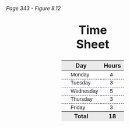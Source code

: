 
<!DOCTYPE html>
<html lang="en">
<head>
<title>Fun With Tables</title>
<meta charset="utf-8">

<style>
table	{margin: auto;
	width: 200px;}

thead	{background-color: #eaeaea;}

tbody	{font-family: Arial, sans-serif;
	 font-size: .90em;}

tbody td {border-bottom: 1px #000033 dashed;
	  padding-left: 25px;}


caption {font-size: 2em;
         font-weight: bold;}

tfoot	{background-color: #eaeaea;
	 font-weight: bold;
	 text-align: center;}

#day	{font-weight: bold;}

#hours	{font-weight: bold;}

</style>

</head>
<body>




<h6>Page 343 - Figure 8.12</h6>

<table>
<caption>Time Sheet</caption>
<thead>
<tr>
	<th id="day">Day</th>
	<th id="hours">Hours</th>
</tr>
</thead>
<tbody>

<tr>
	<td headers="day">Monday</td>
	<td headers="hours">4</td>
</tr>
<tr>
	<td headers="day">Tuesday</td>
	<td headers="hours">3</td>
</tr>

<tr>
	<td headers="day">Wednesday</td>
	<td headers="hours">5</td>
</td>
</tr>
<tr>
	<td headers="day">Thursday</td>
	<td headers="hours">3</td>
</tr>
<tr>
	<td headers="day">Friday</td>
	<td headers="hours">3</td>
</tr>

</tbody>
<tfoot>
<tr>
	<td headers="day">Total</td>
	<td headers="hours">18</td>
</tr>
</tfoot>
</table>

</body>
</html>
